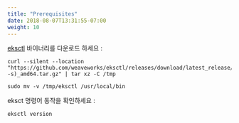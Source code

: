 ```yaml
---
title: "Prerequisites"
date: 2018-08-07T13:31:55-07:00
weight: 10
---
```


[eksctl](https://eksctl.io/) 바이너리를 다운로드 하세요 :
```
curl --silent --location "https://github.com/weaveworks/eksctl/releases/download/latest_release/eksctl_$(uname -s)_amd64.tar.gz" | tar xz -C /tmp

sudo mv -v /tmp/eksctl /usr/local/bin
```

eksct 명령어 동작을 확인하세요 :
```
eksctl version
```
